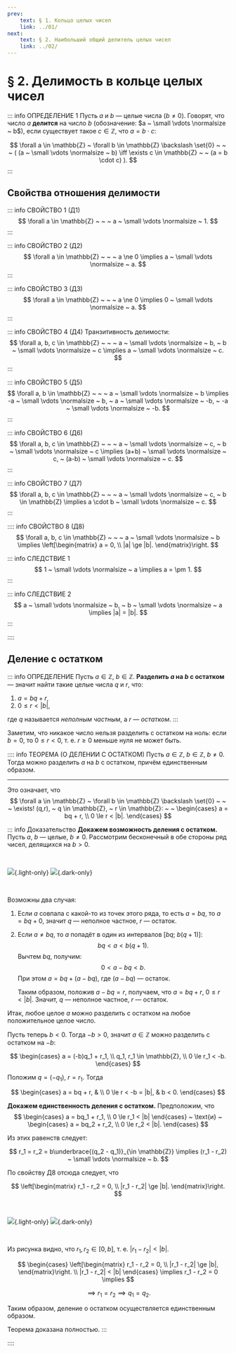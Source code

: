 ```yaml
---
prev:
    text: § 1. Кольцо целых чисел
    link: ../01/
next:
    text: § 2. Наибольший общий делитель целых чисел
    link: ../02/
---
```


# § 2. Делимость в кольце целых чисел

::: info ОПРЕДЕЛЕНИЕ 1
Пусть $a$ и $b$ — целые числа ($b \ne 0$). Говорят, что число $a$ **делится** на число $b$ (обозначение: $a ~ \small \vdots \normalsize ~ b$), если существует такое $c \in \mathbb{Z}$, что $a = b \cdot c$:

$$
\forall a \in \mathbb{Z} ~ \forall b \in \mathbb{Z} \backslash \set{0} ~ ~ ~ ( (a ~ \small \vdots \normalsize ~ b) \iff \exists c \in \mathbb{Z} ~ ~ (a = b \cdot c) ).
$$
:::

## Свойства отношения делимости

::: info СВОЙСТВО 1 (Д1)
$$ \forall a \in \mathbb{Z} ~ ~ ~ a ~ \small \vdots \normalsize ~ 1. $$
:::

::: info СВОЙСТВО 2 (Д2)
$$ \forall a \in \mathbb{Z} ~ ~ ~ a \ne 0 \implies a ~ \small \vdots \normalsize ~ a. $$
:::

::: info СВОЙСТВО 3 (Д3)
$$ \forall a \in \mathbb{Z} ~ ~ ~ a \ne 0 \implies 0 ~ \small \vdots \normalsize ~ a. $$
:::

::: info СВОЙСТВО 4 (Д4)
Транзитивность делимости:
$$ \forall a, b, c \in \mathbb{Z} ~ ~ ~ a ~ \small \vdots \normalsize ~ b, ~ b ~ \small \vdots \normalsize ~ c \implies a ~ \small \vdots \normalsize ~ c. $$
:::

::: info СВОЙСТВО 5 (Д5)
$$ \forall a, b \in \mathbb{Z} ~ ~ ~ a ~ \small \vdots \normalsize ~ b \implies -a ~ \small \vdots \normalsize ~ b, ~ a ~ \small \vdots \normalsize ~ -b, ~ -a ~ \small \vdots \normalsize ~ -b. $$
:::

::: info СВОЙСТВО 6 (Д6)
$$ \forall a, b, c \in \mathbb{Z} ~ ~ ~ a ~ \small \vdots \normalsize ~ c, ~ b ~ \small \vdots \normalsize ~ c \implies (a+b) ~ \small \vdots \normalsize ~ c, ~ (a-b) ~ \small \vdots \normalsize ~ c. $$
:::

::: info СВОЙСТВО 7 (Д7)
$$ \forall a, b, c \in \mathbb{Z} ~ ~ ~ a ~ \small \vdots \normalsize ~ c, ~ b \in \mathbb{Z} \implies a \cdot b ~ \small \vdots \normalsize ~ c. $$
:::

:::: info СВОЙСТВО 8 (Д8)
$$ \forall a, b, c \in \mathbb{Z} ~ ~ ~ a ~ \small \vdots \normalsize ~ b \implies \left[\begin{matrix}
a = 0, \\
|a| \ge |b|.
\end{matrix}\right. $$

::: info СЛЕДСТВИЕ 1
$$
1 ~ \small \vdots \normalsize ~ a \implies a = \pm 1.
$$
:::

::: info СЛЕДСТВИЕ 2
$$
a ~ \small \vdots \normalsize ~ b, ~ b ~ \small \vdots \normalsize ~ a \implies |a| = |b|.
$$
:::

::::

## Деление с остатком

::: info ОПРЕДЕЛЕНИЕ
Пусть $a \in \mathbb{Z}$, $b \in \mathbb{Z}$. **Разделить $a$ на $b$ с остатком** — значит найти такие целые числа $q$ и $r$, что:
1. $a = bq + r$,
2. $0 \le r < |b|$,

где $q$ называется *неполным частным*, а $r$ — *остатком*.
:::

Заметим, что никакое число нельзя разделить с остатком на ноль: если $b = 0$, то $0 \le r < 0$, т. е. $r \ge 0$ меньше нуля не может быть.

:::: info ТЕОРЕМА (О ДЕЛЕНИИ С ОСТАТКОМ)
Пусть $a \in \mathbb{Z}$, $b \in \mathbb{Z}$, $b \ne 0$. Тогда можно разделить $a$ на $b$ с остатком, причём единственным образом.

---

Это означает, что
$$
\forall a \in \mathbb{Z} ~ \forall b \in \mathbb{Z} \backslash \set{0} ~ ~ ~ \exists! (q,r), ~ q \in \mathbb{Z}, ~ r \in \mathbb{Z}: ~ ~ \begin{cases}
a = bq + r, \\
0 \le r < |b|.
\end{cases}
$$

::: info Доказательство
**Докажем возможность деления с остатком.** Пусть $a$, $b$ — целые, $b \ne 0$. Рассмотрим бесконечный в обе стороны ряд чисел, делящихся на $b > 0$.

<br>

![](/media/images/num%20theory%202%201.svg){.light-only}
![](/media/images/num%20theory%202%201%20dark.svg){.dark-only}

<br>

Возможны два случая:
1. Если $a$ совпала с какой-то из точек этого ряда, то есть $a = bq$, то $a = bq + 0$, значит $q$ — неполное частное, $r$ — остаток.
2. Если $a \ne bq$, то $a$ попадёт в один из интервалов $[bq; ~ b(q+1)]$:
   $$ bq < a < b(q+1). $$
   Вычтем $bq$, получим:
   $$ 0 < a - bq < b. $$
   При этом $a = bq + (a - bq)$, где $(a - bq)$ — остаток.
   
   Таким образом, положив $a - bq = r$, получаем, что $a = bq + r$, $0 \le r < |b|$. Значит, $q$ — неполное частное, $r$ — остаток.

Итак, любое целое $a$ можно разделить с остатком на любое положительное целое число.

Пусть теперь $b < 0$. Тогда $-b>0$, значит $a \in \mathbb{Z}$ можно разделить с остатком на $-b$:

$$
\begin{cases}
a = (-b)q_1 + r_1, \\
q_1, r_1 \in \mathbb{Z}, \\
0 \le r_1 < -b.
\end{cases}
$$

Положим $q = (-q_1)$, $r = r_1$. Тогда

$$
\begin{cases}
a = bq + r, & \\
0 \le r < -b = |b|, & b < 0.
\end{cases}
$$

**Докажем единственность деления с остатком.** Предположим, что
$$
\begin{cases}
a = bq_1 + r_1, \\
0 \le r_1 < |b|
\end{cases} ~ \text{и} ~
\begin{cases}
a = bq_2 + r_2, \\
0 \le r_2 < |b|.
\end{cases}
$$

Из этих равенств следует:

$$
r_1 = r_2 = b\underbrace{(q_2 - q_1)}_{\in \mathbb{Z}} \implies (r_1 - r_2) ~ \small \vdots \normalsize ~ b.
$$

По свойству Д8 отсюда следует, что

$$
\left[\begin{matrix}
r_1 - r_2 = 0, \\
|r_1 - r_2| \ge |b|.
\end{matrix}\right.
$$

<br>

![](/media/images/num%20theory%202%202.svg){.light-only}
![](/media/images/num%20theory%202%202%20dark.svg){.dark-only}

<br>

Из рисунка видно, что $r_1, r_2 \in [0, b]$, т. е. $|r_1 - r_2| < |b|$.

$$
\begin{cases}
\left[\begin{matrix}
r_1 - r_2 = 0, \\
|r_1 - r_2| \ge |b|,
\end{matrix}\right. \\
|r_1 - r_2| < |b|
\end{cases} \implies r_1 - r_2 = 0 \implies
$$

$$
\implies r_1 = r_2 \implies q_1 = q_2.
$$

Таким образом, деление о остатком осуществляется единственным образом.

Теорема доказана полностью.
:::

::::